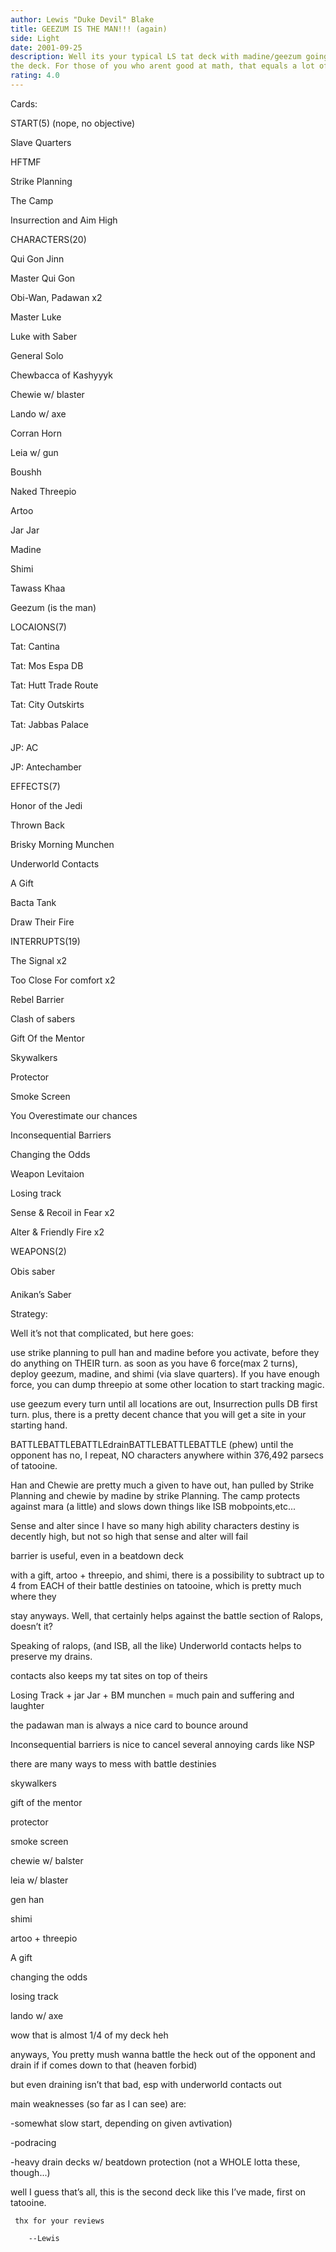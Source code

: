 ```yaml
---
author: Lewis "Duke Devil" Blake
title: GEEZUM IS THE MAN!!! (again)
side: Light
date: 2001-09-25
description: Well its your typical LS tat deck with madine/geezum going to pull all sites from
the deck. For those of you who arent good at math, that equals a lot of activation.
rating: 4.0
---
```

Cards: 

 
START(5) (nope, no objective) 
Slave Quarters 
HFTMF 
Strike Planning 
The Camp 
Insurrection and Aim High 

CHARACTERS(20) 
Qui Gon Jinn 
Master Qui Gon 
Obi-Wan, Padawan x2 
Master Luke 
Luke with Saber 
General Solo 
Chewbacca of Kashyyyk 
Chewie w/ blaster 
Lando w/ axe 
Corran Horn 
Leia w/ gun 
Boushh 
Naked Threepio 
Artoo 
Jar Jar 
Madine 
Shimi 
Tawass Khaa 
Geezum (is the man) 

LOCAIONS(7) 
Tat: Cantina 
Tat: Mos Espa DB 
Tat: Hutt Trade Route 
Tat: City Outskirts 
Tat: Jabbas Palace 
JP: AC 
JP: Antechamber 

EFFECTS(7) 
Honor of the Jedi 
Thrown Back 
Brisky Morning Munchen 
Underworld Contacts 
A Gift 
Bacta Tank 
Draw Their Fire 

INTERRUPTS(19) 
The Signal x2 
Too Close For comfort x2 
Rebel Barrier
Clash of sabers 
Gift Of the Mentor 
Skywalkers
Protector 
Smoke Screen 
You Overestimate our chances 
Inconsequential Barriers 
Changing the Odds 
Weapon Levitaion 
Losing track   
Sense & Recoil in Fear x2
Alter & Friendly Fire x2

WEAPONS(2) 
Obis saber
Anikan’s Saber  

Strategy: 

Well it’s not that complicated, but here goes: 

use strike planning to pull han and madine before you activate, before they do anything on THEIR turn. as soon as you have 6 force(max 2 turns), deploy geezum, madine, and shimi (via slave quarters). If you have enough force, you can dump threepio at some other location to start tracking magic. 
 use geezum every turn until all locations are out, Insurrection pulls DB first turn. plus, there is a pretty decent chance that you will get a site in your starting hand.

 BATTLEBATTLEBATTLEdrainBATTLEBATTLEBATTLE (phew) until the opponent has no, I repeat, NO characters anywhere within 376,492 parsecs of tatooine. 

Han and Chewie are pretty much a given to have out, han pulled by Strike Planning and chewie by madine by strike Planning. The camp protects against mara (a little) and slows down things like ISB mobpoints,etc... 
Sense and alter since I have so many high ability characters destiny is decently high, but not so high that sense and alter will fail 

barrier is useful, even in a beatdown deck 

with a gift, artoo + threepio, and shimi, there is a possibility to subtract up to 4 from EACH of their battle destinies on tatooine, which is pretty much where they
stay anyways. Well, that certainly helps against the battle section of Ralops, doesn’t it? 
Speaking of ralops, (and ISB, all the like) Underworld contacts helps to preserve my drains. 
contacts also keeps my tat sites on top of theirs 

Losing Track + jar Jar + BM munchen = much pain and suffering and laughter 

the padawan man is always a nice card to bounce around 

Inconsequential barriers is nice to cancel several annoying cards like NSP 

there are many ways to mess with battle destinies 
skywalkers 
gift of the mentor 
protector 
smoke screen 
chewie w/ balster 
leia w/ blaster 
gen han 
shimi 
artoo + threepio 
A gift 
changing the odds 
losing track 
lando w/ axe  

wow that is almost 1/4 of my deck heh 

anyways, You pretty mush wanna battle the heck out of the opponent and drain if if comes down to that (heaven forbid) 
but even draining isn’t that bad, esp with underworld contacts out 

main weaknesses (so far as I can see) are: 
-somewhat slow start, depending on given avtivation) 
-podracing 
-heavy drain decks w/ beatdown protection (not a WHOLE lotta these, though...) 


well I guess that’s all, this is the second deck like this I’ve made, first on tatooine. 

     thx for your reviews 
        --Lewis    